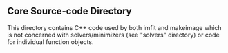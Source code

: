 ## Core Source-code Directory

This directory contains C++ code used by both imfit and makeimage which is not concerned
with solvers/minimizers (see "solvers" directory) or code for individual function objects.
